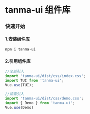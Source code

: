 # tanma-ui 组件库
### 快速开始

#### 1.安装组件库
```bash
npm i tanma-ui
```

#### 2.引用组件库
```javascript
//全部引入
import 'tanma-ui/dist/css/index.css';
import TUI from 'tanma-ui';
Vue.use(TUI);

//按需引入
import 'tanma-ui/dist/css/demo.css';
import { Demo } from 'tanma-ui';
Vue.use(Demo)
````